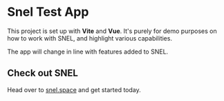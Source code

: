 # Snel Test App

This project is set up with **Vite** and **Vue**. It's purely for demo purposes on how to work with SNEL, and highlight various capabilities.

The app will change in line with features added to SNEL.

## Check out SNEL

Head over to [snel.space](https://snel.space) and get started today.

